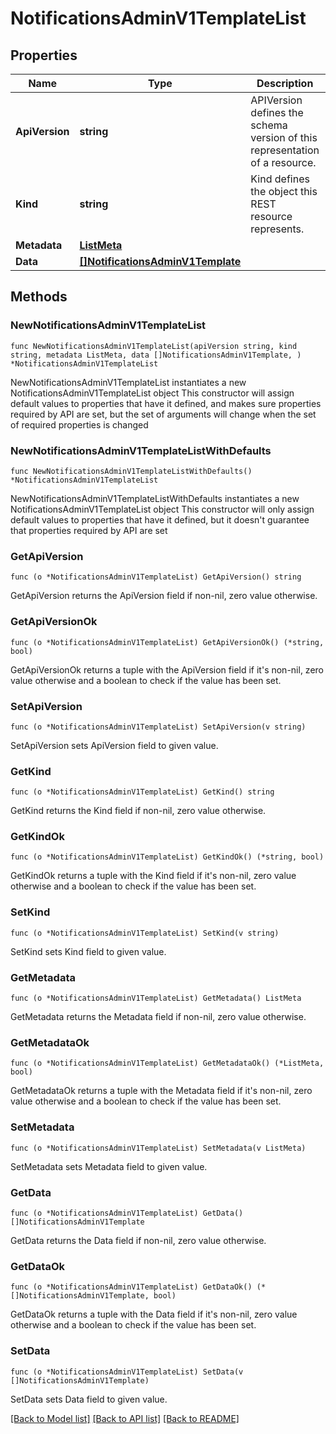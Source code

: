 # NotificationsAdminV1TemplateList

## Properties

Name | Type | Description | Notes
------------ | ------------- | ------------- | -------------
**ApiVersion** | **string** | APIVersion defines the schema version of this representation of a resource. | [readonly] 
**Kind** | **string** | Kind defines the object this REST resource represents. | [readonly] 
**Metadata** | [**ListMeta**](ListMeta.md) |  | 
**Data** | [**[]NotificationsAdminV1Template**](NotificationsAdminV1Template.md) |  | 

## Methods

### NewNotificationsAdminV1TemplateList

`func NewNotificationsAdminV1TemplateList(apiVersion string, kind string, metadata ListMeta, data []NotificationsAdminV1Template, ) *NotificationsAdminV1TemplateList`

NewNotificationsAdminV1TemplateList instantiates a new NotificationsAdminV1TemplateList object
This constructor will assign default values to properties that have it defined,
and makes sure properties required by API are set, but the set of arguments
will change when the set of required properties is changed

### NewNotificationsAdminV1TemplateListWithDefaults

`func NewNotificationsAdminV1TemplateListWithDefaults() *NotificationsAdminV1TemplateList`

NewNotificationsAdminV1TemplateListWithDefaults instantiates a new NotificationsAdminV1TemplateList object
This constructor will only assign default values to properties that have it defined,
but it doesn't guarantee that properties required by API are set

### GetApiVersion

`func (o *NotificationsAdminV1TemplateList) GetApiVersion() string`

GetApiVersion returns the ApiVersion field if non-nil, zero value otherwise.

### GetApiVersionOk

`func (o *NotificationsAdminV1TemplateList) GetApiVersionOk() (*string, bool)`

GetApiVersionOk returns a tuple with the ApiVersion field if it's non-nil, zero value otherwise
and a boolean to check if the value has been set.

### SetApiVersion

`func (o *NotificationsAdminV1TemplateList) SetApiVersion(v string)`

SetApiVersion sets ApiVersion field to given value.


### GetKind

`func (o *NotificationsAdminV1TemplateList) GetKind() string`

GetKind returns the Kind field if non-nil, zero value otherwise.

### GetKindOk

`func (o *NotificationsAdminV1TemplateList) GetKindOk() (*string, bool)`

GetKindOk returns a tuple with the Kind field if it's non-nil, zero value otherwise
and a boolean to check if the value has been set.

### SetKind

`func (o *NotificationsAdminV1TemplateList) SetKind(v string)`

SetKind sets Kind field to given value.


### GetMetadata

`func (o *NotificationsAdminV1TemplateList) GetMetadata() ListMeta`

GetMetadata returns the Metadata field if non-nil, zero value otherwise.

### GetMetadataOk

`func (o *NotificationsAdminV1TemplateList) GetMetadataOk() (*ListMeta, bool)`

GetMetadataOk returns a tuple with the Metadata field if it's non-nil, zero value otherwise
and a boolean to check if the value has been set.

### SetMetadata

`func (o *NotificationsAdminV1TemplateList) SetMetadata(v ListMeta)`

SetMetadata sets Metadata field to given value.


### GetData

`func (o *NotificationsAdminV1TemplateList) GetData() []NotificationsAdminV1Template`

GetData returns the Data field if non-nil, zero value otherwise.

### GetDataOk

`func (o *NotificationsAdminV1TemplateList) GetDataOk() (*[]NotificationsAdminV1Template, bool)`

GetDataOk returns a tuple with the Data field if it's non-nil, zero value otherwise
and a boolean to check if the value has been set.

### SetData

`func (o *NotificationsAdminV1TemplateList) SetData(v []NotificationsAdminV1Template)`

SetData sets Data field to given value.



[[Back to Model list]](../README.md#documentation-for-models) [[Back to API list]](../README.md#documentation-for-api-endpoints) [[Back to README]](../README.md)


